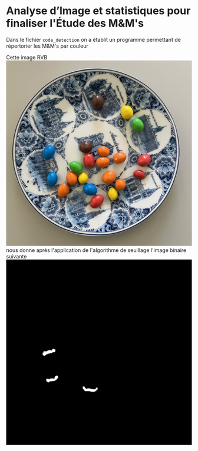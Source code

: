 # Analyse d’Image et statistiques pour finaliser l'Étude des M&M's
Dans le fichier `code_detection` on a établit un programme permettant de répertorier les M&amp;M's par couleur

Cette image RVB ![<>](IMG_0011.jpeg) nous donne après l'application de l'algorithme de seuillage l'image binaire suivante ![<>](bleuIMG_0011.jpeg.png)
